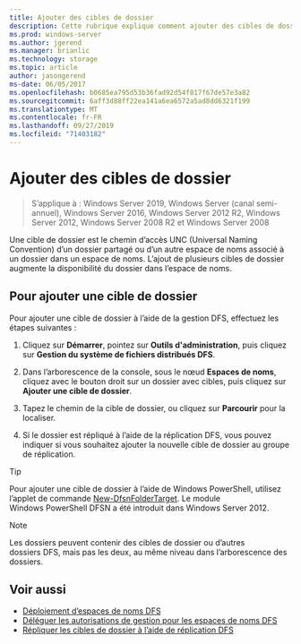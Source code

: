 ```yaml
---
title: Ajouter des cibles de dossier
description: Cette rubrique explique comment ajouter des cibles de dossier (chemins d’accès UNC)
ms.prod: windows-server
ms.author: jgerend
ms.manager: brianlic
ms.technology: storage
ms.topic: article
author: jasongerend
ms-date: 06/05/2017
ms.openlocfilehash: b0685ea795d53b36fad92d54f817f67de57e3a82
ms.sourcegitcommit: 6aff3d88ff22ea141a6ea6572a5ad8dd6321f199
ms.translationtype: MT
ms.contentlocale: fr-FR
ms.lasthandoff: 09/27/2019
ms.locfileid: "71403182"
---
```

# <a name="add-folder-targets"></a>Ajouter des cibles de dossier

> S’applique à : Windows Server 2019, Windows Server (canal semi-annuel), Windows Server 2016, Windows Server 2012 R2, Windows Server 2012, Windows Server 2008 R2 et Windows Server 2008

Une cible de dossier est le chemin d’accès UNC (Universal Naming Convention) d’un dossier partagé ou d’un autre espace de noms associé à un dossier dans un espace de noms. L’ajout de plusieurs cibles de dossier augmente la disponibilité du dossier dans l’espace de noms.

## <a name="to-add-a-folder-target"></a>Pour ajouter une cible de dossier

Pour ajouter une cible de dossier à l’aide de la gestion DFS, effectuez les étapes suivantes :

1.  Cliquez sur **Démarrer**, pointez sur **Outils d'administration**, puis cliquez sur **Gestion du système de fichiers distribués DFS**.

2.  Dans l’arborescence de la console, sous le nœud **Espaces de noms**, cliquez avec le bouton droit sur un dossier avec cibles, puis cliquez sur **Ajouter une cible de dossier**.

3.  Tapez le chemin de la cible de dossier, ou cliquez sur **Parcourir** pour la localiser.

4.  Si le dossier est répliqué à l’aide de la réplication DFS, vous pouvez indiquer si vous souhaitez ajouter la nouvelle cible de dossier au groupe de réplication.

> [!TIP]
> Pour ajouter une cible de dossier à l’aide de Windows PowerShell, utilisez l’applet de commande [New-DfsnFolderTarget](https://docs.microsoft.com/powershell/module/dfsn/new-dfsnfoldertarget). Le module Windows PowerShell DFSN a été introduit dans Windows Server 2012.

> [!NOTE]
> Les dossiers peuvent contenir des cibles de dossier ou d’autres dossiers DFS, mais pas les deux, au même niveau dans l’arborescence des dossiers.

## <a name="see-also"></a>Voir aussi

-   [Déploiement d’espaces de noms DFS](deploying-dfs-namespaces.md)
-   [Déléguer les autorisations de gestion pour les espaces de noms DFS](delegate-management-permissions-for-dfs-namespaces.md)
-   [Répliquer les cibles de dossier à l’aide de réplication DFS](replicate-folder-targets-using-dfs-replication.md)